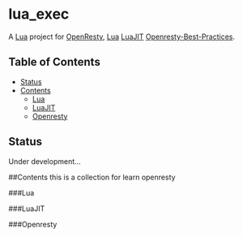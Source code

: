# lua_exec
A [Lua](http://www.lua.org) project for [OpenResty](http://openresty.org),
[Lua](http://www.lua.org)
[LuaJIT](https://github.com/LuaDist/luajit)
[Openresty-Best-Practices](https://moonbingbing.gitbooks.io/openresty-best-practices/content/index.html).

## Table of Contents

* [Status](#status)
* [Contents](#contents)
    * [Lua ](#lua_basic_grammar) 
    * [LuaJIT](#Luajit) 
    * [Openresty](#openresty) 

## Status                                                                                                                                                                                              
Under development...

##Contents
this is a collection for learn openresty

###Lua 

###LuaJIT

###Openresty

